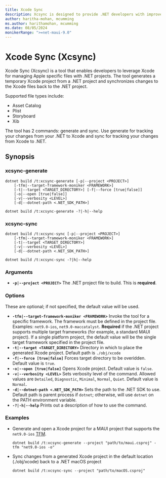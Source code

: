 ```yaml
---
title: Xcode Sync
description: Xcsync is designed to provide .NET developers with improved support for editing Apple specific files
author: haritha-mohan, mcumming
ms.author: harithamohan, mcumming
ms.date: 08/05/2024
monikerRange: ">=net-maui-9.0"
---
```

# Xcode Sync (Xcsync)

Xcode Sync (Xcsync) is a tool that enables developers to leverage Xcode for managing Apple specific files with .NET projects. The tool generates a temporary Xcode project from a .NET project and synchronizes changes to the Xcode files back to the .NET project.

Supported file types include:

- Asset Catalog
- Plist
- Storyboard
- Xib

The tool has 2 commands: generate and sync. Use generate for tracking your changes from your .NET to Xcode and sync for tracking your changes from Xcode to .NET.

## Synopsis

### xcsync-generate

```dotnetcli
dotnet build /t:xcsync-generate [-p|--project <PROJECT>]
    [-tfm|--target-framework-moniker <FRAMEWORK>]
    [-t|--target <TARGET_DIRECTORY>] [-f|--force [true|false]]
    [-o|--open [true|false]]
    [-v|--verbosity <LEVEL>]
    [-d|--dotnet-path <.NET_SDK_PATH>]

dotnet build /t:xcsync-generate -?|-h|--help
```

### xcsync-sync

```dotnetcli
dotnet build /t:xcsync-sync [-p|--project <PROJECT>]
    [-tfm|--target-framework-moniker <FRAMEWORK>]
    [-t|--target <TARGET_DIRECTORY>]
    [-v|--verbosity <LEVEL>]
    [-d|--dotnet-path <.NET_SDK_PATH>]

dotnet build /t:xcsync-sync -?|h|--help
```

### Arguments

- **`-p|--project <PROJECT>`**
  The .NET project file to build. This is **required**.

### Options

These are optional; if not specified, the default value will be used.

- **`-tfm|--target-framework-moniker <FRAMEWORK>`**
  Invoke the tool for a specific framework. The framework must be defined in the project file. Examples: `net9.0-ios`, `net9.0-maccatalyst`. **Required** if the .NET project supports multiple target frameworks (for example, a standard MAUI project). If a single platform project, the default value will be the single target framework specified in the project file.
- **`-t|--target <TARGET_DIRECTORY>`**
  Directory in which to place the generated Xcode project. Default path is `./obj/xcode`
- **`-f|--force [true|false]`**
  Forces target directory to be overidden. Default value is `true`.
- **`-o|--open [true|false]`**
  Opens Xcode project. Default value is `false`.
- **`-v|--verbosity <LEVEL>`**
  Sets verbosity level of the command. Allowed values are `Detailed`, `Diagnostic`, `Minimal`, `Normal`, `Quiet`. Default value is `Normal`.
- **`-d|--dotnet-path <.NET_SDK_PATH>`**
  Sets the path to the .NET SDK to use. Default path is parent process if `dotnet`; otherwise, will use `dotnet` on the PATH environment variable.
- **`-?|-h|--help`**
  Prints out a description of how to use the command.

### Examples

- Generate and open a Xcode project for a MAUI project that supports the `net9.0-ios` [TFM](https://learn.microsoft.com/en-us/dotnet/standard/frameworks).

  ```dotnetcli
  dotnet build /t:xcsync-generate --project "path/to/maui.csproj" -tfm "net9.0-ios -o"
  ```

- Sync changes from a generated Xcode project in the default location (./obj/xcode) back to a .NET macOS project

  ```dotnetcli
  dotnet build /t:xcsync-sync --project "path/to/macOS.csproj"
  ```
